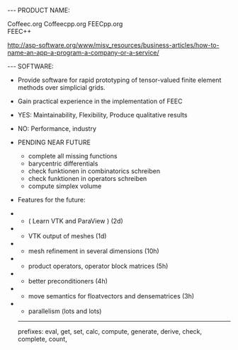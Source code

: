 --- PRODUCT NAME:

  Coffeec.org
  Coffeecpp.org
  FEECpp.org    
  FEEC++
  
  http://asp-software.org/www/misv_resources/business-articles/how-to-name-an-app-a-program-a-company-or-a-service/



--- SOFTWARE:

 * Provide software for rapid prototyping of tensor-valued finite element methods over simplicial grids.
 * Gain practical experience in the implementation of FEEC 
 
 * YES: Maintainability, Flexibility, Produce qualitative results
 * NO: Performance, industry

 * PENDING NEAR FUTURE 
   - complete all missing functions 
   - barycentric differentials
   - check funktionen in combinatorics schreiben 
   - check funktionen in operators schreiben 
   - compute simplex volume 

 * Features for the future:
 * * ( Learn VTK and ParaView ) (2d)
 * * VTK output of meshes (1d)
 * * mesh refinement in several dimensions (10h)
 * * product operators, operator block matrices (5h)
 * * better preconditioners (4h)
 * * move semantics for floatvectors and densematrices (3h)
 * * parallelism (lots and lots)
 
    -----------------------
    prefixes: 
        eval, get, set, calc, compute, generate, derive, check, complete, count, 
    